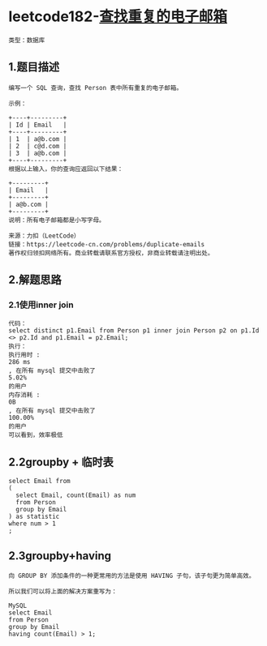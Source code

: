# leetcode182-[查找重复的电子邮箱](https://leetcode-cn.com/problems/duplicate-emails/)

`类型：数据库`

## 1.题目描述

```
编写一个 SQL 查询，查找 Person 表中所有重复的电子邮箱。

示例：

+----+---------+
| Id | Email   |
+----+---------+
| 1  | a@b.com |
| 2  | c@d.com |
| 3  | a@b.com |
+----+---------+
根据以上输入，你的查询应返回以下结果：

+---------+
| Email   |
+---------+
| a@b.com |
+---------+
说明：所有电子邮箱都是小写字母。

来源：力扣（LeetCode）
链接：https://leetcode-cn.com/problems/duplicate-emails
著作权归领扣网络所有。商业转载请联系官方授权，非商业转载请注明出处。
```

## 2.解题思路

### 2.1使用inner join

```
代码：
select distinct p1.Email from Person p1 inner join Person p2 on p1.Id <> p2.Id and p1.Email = p2.Email;
执行：
执行用时 :
286 ms
, 在所有 mysql 提交中击败了
5.02%
的用户
内存消耗 :
0B
, 在所有 mysql 提交中击败了
100.00%
的用户
可以看到，效率极低
```

## 2.2groupby + 临时表

```
select Email from
(
  select Email, count(Email) as num
  from Person
  group by Email
) as statistic
where num > 1
;

```

## 2.3groupby+having

```
向 GROUP BY 添加条件的一种更常用的方法是使用 HAVING 子句，该子句更为简单高效。

所以我们可以将上面的解决方案重写为：

MySQL
select Email
from Person
group by Email
having count(Email) > 1;

```

